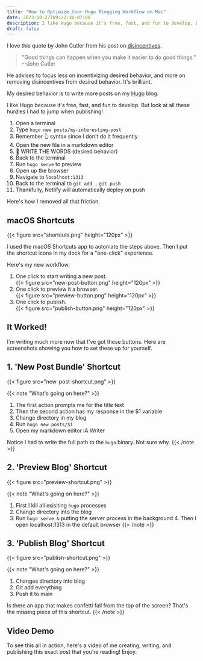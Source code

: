 ```yaml
---
title: "How to Optimize Your Hugo Blogging Workflow on Mac"
date: 2023-10-27T09:22:36-07:00
description: I like Hugo because it's free, fast, and fun to develop. But look at all these hurdles I had to jump when publishing!
draft: false
---
```


I love this quote by John Cutler from his post on [disincentives](https://cutlefish.substack.com/p/tbm-3752-disincentives).

> "Good things can happen when you make it easier to do good things." --John Cutler

He advises to focus less on incentivizing desired behavior, and more on removing disincentives from desired behavior. It's brilliant.

My desired behavior is to write more posts on my [Hugo](https://gohugo.io/) blog. 

I like Hugo because it's free, fast, and fun to develop. But look at all these hurdles I had to jump when publishing!

1. Open a terminal
2. Type `hugo new posts/my-interesting-post`
3. Remember 👆 syntax since I don't do it frequently
4. Open the new file in a markdown editor
5. 🌟 WRITE THE WORDS (desired behavior)
6. Back to the terminal
7. Run `hugo serve` to preview
8. Open up the browser
9. Navigate to `localhost:1313`
8. Back to the terminal to `git add .` `git push`
9. Thankfully, Netlify will automatically deploy on push

Here's how I removed all that friction.

## macOS Shortcuts

{{< figure src="shortcuts.png" height="120px" >}}

I used the macOS Shortcuts app to automate the steps above. Then I put the shortcut icons in my dock for a "one-click" experience.

Here's my new workflow.

1. One click to start writing a new post.\
{{< figure src="new-post-button.png" height="120px" >}}
2. One click to preview it a browser.\
{{< figure src="preview-button.png" height="120px" >}}
3. One click to publish.\
{{< figure src="publish-button.png" height="120px" >}}


## It Worked!

I'm writing much more now that I've got these buttons. Here are screenshots showing you how to set these up for yourself.

## 1. 'New Post Bundle' Shortcut

{{< figure src="new-post-shortcut.png" >}}

{{< note "What's going on here?" >}}
1. The first action prompts me for the title text
1. Then the second action has my response in the $1 variable
2. Change directory in my blog
3. Run `hugo new posts/$1`
4. Open my markdown editor iA Writer

Notice I had to write the full path to the `hugo` binary. Not sure why.
{{< /note >}}

## 2. 'Preview Blog' Shortcut

{{< figure src="preview-shortcut.png" >}}

{{< note "What's going on here?" >}}
1. First I kill all exisiting `hugo` processes
2. Change directory into the blog
3. Run `hugo serve &` putting the server process in the background
								4. Then I open localhost:1313 in the default browser
{{< /note >}}

## 3. 'Publish Blog' Shortcut

{{< figure src="publish-shortcut.png" >}}

{{< note "What's going on here?" >}}
1. Changes directory into blog
2. Git add everything
3. Push it to main

Is there an app that makes confetti fall from the top of the screen? That's the missing piece of this shortcut.
{{< /note >}}

## Video Demo

To see this all in action, here's a video of me creating, writing, and publishing this exact post that you're reading! Enjoy.